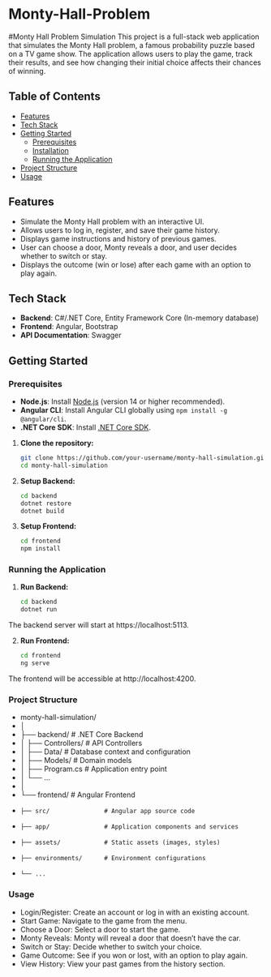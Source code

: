 # Monty-Hall-Problem

#Monty Hall Problem Simulation
This project is a full-stack web application that simulates the Monty Hall problem, a famous probability puzzle based on a TV game show. The application allows users to play the game, track their results, and see how changing their initial choice affects their chances of winning.

## Table of Contents
- [Features](#features)
- [Tech Stack](#tech-stack)
- [Getting Started](#getting-started)
  - [Prerequisites](#prerequisites)
  - [Installation](#installation)
  - [Running the Application](#running-the-application)
- [Project Structure](#project-structure)
- [Usage](#usage)

## Features

- Simulate the Monty Hall problem with an interactive UI.
- Allows users to log in, register, and save their game history.
- Displays game instructions and history of previous games.
- User can choose a door, Monty reveals a door, and user decides whether to switch or stay.
- Displays the outcome (win or lose) after each game with an option to play again.

## Tech Stack

- **Backend**: C#/.NET Core, Entity Framework Core (In-memory database)
- **Frontend**: Angular, Bootstrap
- **API Documentation**: Swagger

## Getting Started

### Prerequisites

- **Node.js**: Install [Node.js](https://nodejs.org/) (version 14 or higher recommended).
- **Angular CLI**: Install Angular CLI globally using `npm install -g @angular/cli`.
- **.NET Core SDK**: Install [.NET Core SDK](https://dotnet.microsoft.com/download).
  
1. **Clone the repository:**
   ```sh
   git clone https://github.com/your-username/monty-hall-simulation.git
   cd monty-hall-simulation
   ```

2. **Setup Backend:**
   ```sh
   cd backend
   dotnet restore
   dotnet build
   ```
3. **Setup Frontend:**
   ```sh
   cd frontend
   npm install
   ```
### Running the Application

1. **Run Backend:**
   ```sh
   cd backend
   dotnet run
   ```
The backend server will start at https://localhost:5113.

2. **Run Frontend:**
   ```sh
   cd frontend
   ng serve
   ```
The frontend will be accessible at http://localhost:4200.

### Project Structure

- monty-hall-simulation/
- │
- ├── backend/               # .NET Core Backend
- │    ├── Controllers/       # API Controllers
- │    ├── Data/              # Database context and configuration
- │    ├── Models/            # Domain models
- │    ├── Program.cs         # Application entry point
- │    └── ...                
- │
- └── frontend/              # Angular Frontend
-     ├── src/               # Angular app source code
-     ├── app/               # Application components and services
-     ├── assets/            # Static assets (images, styles)
-     ├── environments/      # Environment configurations
-     └── ...
  
### Usage
- Login/Register: Create an account or log in with an existing account.
- Start Game: Navigate to the game from the menu.
- Choose a Door: Select a door to start the game.
- Monty Reveals: Monty will reveal a door that doesn’t have the car.
- Switch or Stay: Decide whether to switch your choice.
- Game Outcome: See if you won or lost, with an option to play again.
- View History: View your past games from the history section.
